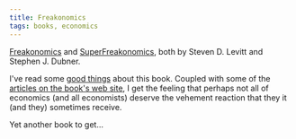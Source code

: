 ```yaml
---
title: Freakonomics
tags: books, economics
---
```


[Freakonomics][1] and [SuperFreakonomics][2], both by Steven D. Levitt and
Stephen J. Dubner.

I've read some [good things][3] about this book. Coupled with some of the
[articles on the book's web site][4], I get the feeling that perhaps not all of
economics (and all economists) deserve the vehement reaction that they it (and
they) sometimes receive.

Yet another book to get...

[1]: http://www.amazon.com/dp/0060731338/
[2]: http://www.amazon.com/dp/0060889586/
[3]: http://www.aaronsw.com/weblog/001688
[4]: http://www.freakonomics.com/articles.php
